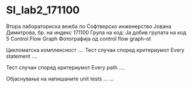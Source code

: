 # SI_lab2_171100
Втора лабораториска вежба по Софтверско инженерство
Јована Димитрова, бр. на индекс 171100
Група на код:
Ја добив групата на код 5
Control Flow Graph
Фотографија од control flow graph-ot

Цикломатска комплексност
....
Тест случаи според критериумот Every statement
....

Тест случаи според критериумот Every path
....

Објаснување на напишаните unit tests
... ...
